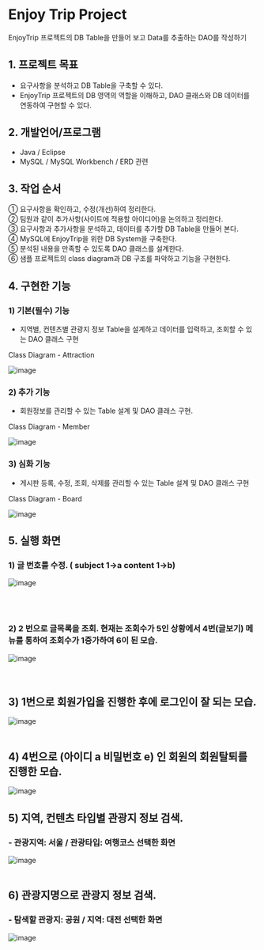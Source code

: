 # Enjoy Trip Project

EnjoyTrip 프로젝트의 DB Table을 만들어 보고 Data를 추출하는 DAO를
작성하기

## 1. 프로젝트 목표
- 요구사항을 분석하고 DB Table을 구축할 수 있다.
- EnjoyTrip 프로젝트의 DB 영역의 역할을 이해하고, DAO 클래스와 DB 데이터를 연동하여 구현할 수 있다.

## 2. 개발언어/프로그램
- Java / Eclipse
- MySQL / MySQL Workbench / ERD 관련

## 3. 작업 순서

① 요구사항을 확인하고, 수정(개선)하여 정리한다.<br/> 
② 팀원과 같이 추가사항(사이트에 적용할 아이디어)을 논의하고 정리한다.<br/> 
③ 요구사항과 추가사항을 분석하고, 데이터를 추가할 DB Table을 만들어 본다.<br/> 
④ MySQL에 EnjoyTrip을 위한 DB System을 구축한다.<br/> 
⑤ 분석된 내용을 만족할 수 있도록 DAO 클래스를 설계한다.<br/> 
⑥ 샘플 프로젝트의 class diagram과 DB 구조를 파악하고 기능을 구현한다.<br/> 

## 4. 구현한 기능

### 1) 기본(필수) 기능

- 지역별, 컨텐츠별 관광지 정보 Table을 설계하고 데이터를 입력하고,
조회할 수 있는 DAO 클래스 구현

Class Diagram - Attraction

![image](/uploads/eab8d650e48d94f2169484430b2dd3c8/image.png)

### 2) 추가 기능

- 회원정보를 관리할 수 있는 Table 설계 및 DAO 클래스 구현.

Class Diagram - Member

![image](/uploads/7bcdf7603970a57422501010276ca687/image.png)

### 3) 심화 기능

- 게시판 등록, 수정, 조회, 삭제를 관리할 수 있는 Table 설계 및 DAO 클래스 구현

Class Diagram - Board

![image](/uploads/a446c1594cb93c53787d94e2064cbb34/image.png)

## 5. 실행 화면
 
 ### 1) 글 번호를 수정. ( subject 1->a content 1->b)
![image](/uploads/ec2db01b9463ba7f9877e8f5bf658286/image.png)  

 <br/> 
 <br/> 

### 2) 2 번으로 글목록을 조회. 현재는 조회수가 5인 상황에서 4번(글보기) 메뉴를 통하여 조회수가 1증가하여 6이 된 모습.
![image](/uploads/d6052cf5ef746d55d191112b877932a8/image.png)  
<br/> 
<br/> 


## 3) 1번으로 회원가입을 진행한 후에 로그인이 잘 되는 모습.
![image](/uploads/ffbb130eb04d8dc1a861daad010af856/image.png)<br/> 
<br/> 

## 4) 4번으로 (아이디 a 비밀번호 e) 인 회원의 회원탈퇴를 진행한 모습.
![image](/uploads/b3c87d62d074748dd71b81d78f266962/image.png)

## 5) 지역, 컨텐츠 타입별 관광지 정보 검색.
### - 관광지역: 서울 / 관광타입: 여행코스 선택한 화면<br/> 
![image](/uploads/9ec29282d8bf983f0b0fec6f35d3f7fb/image.png)
<br/> 
<br/> 

## 6) 관광지명으로 관광지 정보 검색.
### - 탐색할 관광지: 공원 / 지역: 대전 선택한 화면<br/> 
![image](/uploads/4dd0a7d6257a82cb6cb5ef9705bf64dc/image.png)
<br/> 
<br/> 

